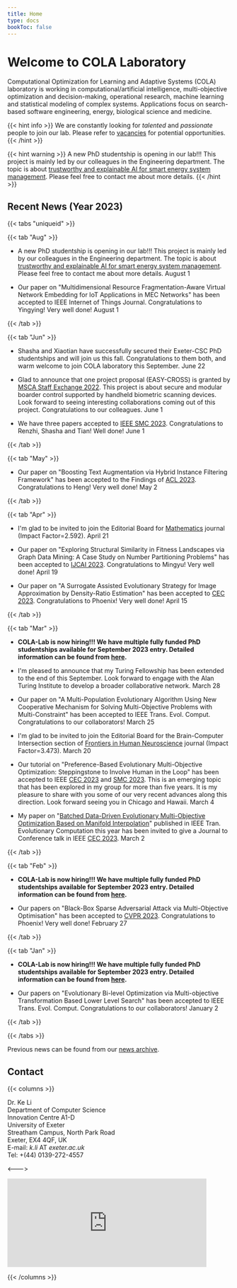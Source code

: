 ```yaml
---
title: Home
type: docs
bookToc: false
---
```


# Welcome to COLA Laboratory

<link rel="stylesheet" href="/academicons/academicons-1.9.0/css/academicons.min.css"/>
<link rel="stylesheet" href="https://maxcdn.bootstrapcdn.com/font-awesome/4.4.0/css/font-awesome.min.css"/>

<script src='https://kit.fontawesome.com/a076d05399.js' crossorigin='anonymous'></script>
<script src="https://kit.fontawesome.com/yourcode.js" crossorigin="anonymous"></script>
<link rel="stylesheet" href="https://fonts.googleapis.com/icon?family=Material+Icons"/>
<link rel="stylesheet" href="https://cdnjs.cloudflare.com/ajax/libs/font-awesome/4.7.0/css/font-awesome.min.css"/>

Computational Optimization for Learning and Adaptive Systems (COLA) laboratory is working in computational/artificial intelligence, multi-objective optimization and decision-making, operational research, machine learning and statistical modeling of complex systems. Applications focus on search-based software engineering, energy, biological science and medicine.

{{< hint info >}}
We are constantly looking for _talented_ and _passionate_ people to join our lab. Please refer to [vacancies](/docs/home/vacancies) for potential opportunities.
{{< /hint >}}

{{< hint warning >}}
A new PhD studentship is opening in our lab!!! This project is mainly led by our colleagues in the Engineering department. The topic is about [trustworthy and explainable AI for smart energy system management](https://www.findaphd.com/phds/project/trustworthy-and-explainable-ai-for-smart-energy-system-management/?p159883). Please feel free to contact me about more details.
{{< /hint >}}


## <i class='fa fa-twitch' style='font-size:19px'></i> Recent News (Year 2023)

{{< tabs "uniqueid" >}}

{{< tab "Aug" >}}

* A new PhD studentship is opening in our lab!!! This project is mainly led by our colleagues in the Engineering department. The topic is about [trustworthy and explainable AI for smart energy system management](https://www.findaphd.com/phds/project/trustworthy-and-explainable-ai-for-smart-energy-system-management/?p159883). Please feel free to contact me about more details. <i class='fa fa-calendar' style='font-size:19px'></i> August 1

* Our paper on "Multidimensional Resource Fragmentation-Aware Virtual Network Embedding for IoT Applications in MEC Networks" has been accepted to IEEE Internet of Things Journal. Congratulations to Yingying! Very well done! <i class='fa fa-calendar' style='font-size:19px'></i> August 1

{{< /tab >}}

{{< tab "Jun" >}}

* Shasha and Xiaotian have successfully secured their Exeter-CSC PhD studentships and will join us this fall. Congratulations to them both, and warm welcome to join COLA laboratory this September. <i class='fa fa-calendar' style='font-size:19px'></i> June 22

* Glad to announce that one project proposal (EASY-CROSS) is granted by [MSCA Staff Exchange 2022](https://marie-sklodowska-curie-actions.ec.europa.eu/calls/msca-staff-exchanges-2022). This project is about secure and modular boarder control supported by handheld biometric scanning devices. Look forward to seeing interesting collaborations coming out of this project. Congratulations to our colleagues. <i class='fa fa-calendar' style='font-size:19px'></i> June 1

* We have three papers accepted to [IEEE SMC 2023](https://ieeesmc2023.org/). Congratulations to Renzhi, Shasha and Tian! Well done! <i class='fa fa-calendar' style='font-size:19px'></i> June 1

{{< /tab >}}

{{< tab "May" >}}

* Our paper on "Boosting Text Augmentation via Hybrid Instance Filtering Framework" has been accepted to the Findings of [ACL 2023](https://2023.aclweb.org/). Congratulations to Heng! Very well done! <i class='fa fa-calendar' style='font-size:19px'></i> May 2

{{< /tab >}}

{{< tab "Apr" >}}

* I'm glad to be invited to join the Editorial Board for [Mathematics](https://www.mdpi.com/journal/mathematics) journal (Impact Factor=2.592). <i class='fa fa-calendar' style='font-size:19px'></i> April 21

* Our paper on "Exploring Structural Similarity in Fitness Landscapes via Graph Data Mining: A Case Study on Number Partitioning Problems" has been accepted to [IJCAI 2023](https://ijcai-23.org/). Congratulations to Mingyu! Very well done! <i class='fa fa-calendar' style='font-size:19px'></i> April 19

* Our paper on "A Surrogate Assisted Evolutionary Strategy for Image Approximation by Density-Ratio Estimation" has been accepted to [CEC 2023](https://2023.ieee-cec.org/). Congratulations to Phoenix! Very well done! <i class='fa fa-calendar' style='font-size:19px'></i> April 15

{{< /tab >}}

{{< tab "Mar" >}}

* **COLA-Lab is now hiring!!! We have multiple fully funded PhD studentships available for September 2023 entry. Detailed information can be found from [here](/docs/home/vacancies).**

* I'm pleased to announce that my Turing Fellowship has been extended to the end of this September. Look forward to engage with the Alan Turing Institute to develop a broader collaborative network. <i class='fa fa-calendar' style='font-size:19px'></i> March 28

* Our paper on "A Multi-Population Evolutionary Algorithm Using New Cooperative Mechanism for Solving Multi-Objective Problems with Multi-Constraint" has been accepted to IEEE Trans. Evol. Comput. Congratulations to our collaborators! <i class='fa fa-calendar' style='font-size:19px'></i> March 25

* I'm glad to be invited to join the Editorial Board for the Brain-Computer Intersection section of [Frontiers in Human Neuroscience](https://www.frontiersin.org/journals/human-neuroscience) journal (Impact Factor=3.473). <i class='fa fa-calendar' style='font-size:19px'></i> March 20

* Our tutorial on "Preference-Based Evolutionary Multi-Objective Optimization: Steppingstone to Involve Human in the Loop" has been accepted to IEEE [CEC 2023](https://2023.ieee-cec.org/) and [SMC 2023](https://ieeesmc2023.org/). This is an emerging topic that has been explored in my group for more than five years. It is my pleasure to share with you some of our very recent advances along this direction. Look forward seeing you in Chicago and Hawaii. <i class='fa fa-calendar' style='font-size:19px'></i> March 4

* My paper on "[Batched Data-Driven Evolutionary Multi-Objective Optimization Based on Manifold Interpolation](https://ieeexplore.ieee.org/document/9744035)" published in IEEE Tran. Evolutionary Computation this year has been invited to give a Journal to Conference talk in IEEE [CEC 2023](https://2023.ieee-cec.org/). <i class='fa fa-calendar' style='font-size:19px'></i> March 2

{{< /tab >}}

{{< tab "Feb" >}}

* **COLA-Lab is now hiring!!! We have multiple fully funded PhD studentships available for September 2023 entry. Detailed information can be found from [here](/docs/home/vacancies).**

* Our papers on "Black-Box Sparse Adversarial Attack via Multi-Objective Optimisation" has been accepted to [CVPR 2023](https://cvpr2023.thecvf.com/). Congratulations to Phoenix! Very well done!<i class='fa fa-calendar' style='font-size:19px'></i> February 27

{{< /tab >}}

{{< tab "Jan" >}}

* **COLA-Lab is now hiring!!! We have multiple fully funded PhD studentships available for September 2023 entry. Detailed information can be found from [here](/docs/home/vacancies).**

* Our papers on "Evolutionary Bi-level Optimization via Multi-objective Transformation Based Lower Level Search" has been accepted to IEEE Trans. Evol. Comput. Congratulations to our collaborators! <i class='fa fa-calendar' style='font-size:19px'></i> January 2

{{< /tab >}}

{{< /tabs >}}

<i class='fa fa-archive' style='font-size:19px'></i> Previous news can be found from our [news archive](/docs/home/news).

## <i class='fa fa-address-card' style='font-size:20px'></i> Contact
{{< columns >}}

Dr. Ke Li<br>
Department of Computer Science<br>
Innovation Centre A1-D<br>
University of Exeter<br>
Streatham Campus, North Park Road<br>
Exeter, EX4 4QF, UK<br>
<i class='fa fa-envelope' style='font-size:15px'></i> E-mail: _k.li_ AT _exeter.ac.uk_<br>
<i class='fa fa-phone-square' style='font-size:16px'></i> Tel: +(44) 0139-272-4557

<--->

<iframe src="https://www.google.com/maps/embed?pb=!1m18!1m12!1m3!1d2525.0014985924795!2d-3.5331215842581605!3d50.73846107951612!2m3!1f0!2f0!3f0!3m2!1i1024!2i768!4f13.1!3m3!1m2!1s0x486da4436e4494cb%3A0x1c62c9fa168f33ac!2sInnovation%20Centre%2C%20Rennes%20Dr%2C%20Exeter%20EX4%204RN!5e0!3m2!1sen!2suk!4v1605568402719!5m2!1sen!2suk" width="450" height="200" frameborder="0" style="border:0;" allowfullscreen="" aria-hidden="false" tabindex="0"></iframe>

{{< /columns >}}
